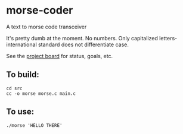 # morse-coder
A text to morse code transceiver

It's pretty dumb at the moment.  No numbers.  Only capitalized letters-international standard does not differentiate case.

See the [project board](https://github.com/users/atjacobs/projects/1) for status, goals, etc.

## To build:

```
cd src
cc -o morse morse.c main.c
```

## To use:

`./morse 'HELLO THERE'`

